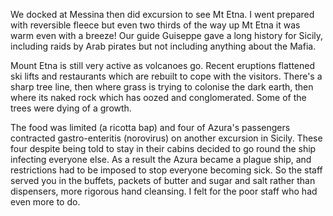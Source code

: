 We docked at Messina then did excursion to see Mt Etna. I went prepared with reversible
fleece but even two thirds of the way up Mt Etna it was warm even with a breeze!
Our guide Guiseppe gave a long history for Sicily, including raids by Arab pirates but
not including anything about the Mafia.

Mount Etna is still very active as volcanoes go. Recent eruptions flattened ski lifts
and restaurants which are rebuilt to cope with the visitors. There's a sharp tree line,
then where grass is trying to colonise the dark earth, then where its naked rock which has
oozed and conglomerated.  Some of the trees were dying of a growth.

The food was limited (a ricotta bap) and four of Azura's passengers contracted
gastro-enteritis (norovirus) on another excursion in Sicily. These four despite being
told to stay in their cabins decided to go round the ship infecting everyone
else. As a result the Azura became a plague ship, and restrictions had to be
imposed to stop everyone becoming sick.  So the staff served you in the buffets,
packets of butter and sugar and salt rather than dispensers, more rigorous hand
cleansing. I felt for the poor staff who had even more to do.
